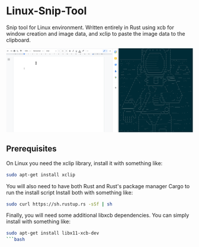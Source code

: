 # Linux-Snip-Tool
Snip tool for Linux environment.
Written entirely in Rust using xcb for window creation and image data, and xclip to paste the image data to the clipboard.

![](https://github.com/hambrickna/Linux-Snip-Tool/blob/main/SnipDemo.gif)

## Prerequisites

On Linux you need the xclip library, install it with something like: 

```bash
sudo apt-get install xclip
```

You will also need to have both Rust and Rust's package manager Cargo to run the install script
Install both with something like:

```bash
sudo curl https://sh.rustup.rs -sSf | sh
```

Finally, you will need some additional libxcb dependencies.  You can simply install with something like:

```bash
sudo apt-get install libx11-xcb-dev
```bash






